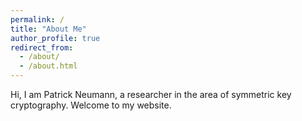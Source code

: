 ```yaml
---
permalink: /
title: "About Me"
author_profile: true
redirect_from: 
  - /about/
  - /about.html
---
```


Hi, I am Patrick Neumann, a researcher in the area of symmetric key cryptography. Welcome to my website.
